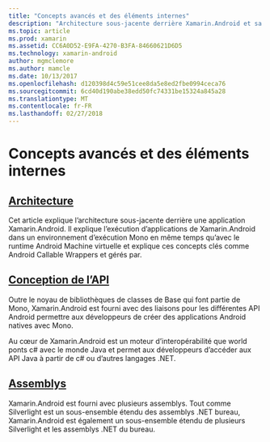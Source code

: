 ```yaml
---
title: "Concepts avancés et des éléments internes"
description: "Architecture sous-jacente derrière Xamarin.Android et sa conception de l’API."
ms.topic: article
ms.prod: xamarin
ms.assetid: CC6A0D52-E9FA-4270-B3FA-84660621D6D5
ms.technology: xamarin-android
author: mgmclemore
ms.author: mamcle
ms.date: 10/13/2017
ms.openlocfilehash: d120398d4c59e51cee8da5e8ed2fbe0994ceca76
ms.sourcegitcommit: 6cd40d190abe38edd50fc74331be15324a845a28
ms.translationtype: MT
ms.contentlocale: fr-FR
ms.lasthandoff: 02/27/2018
---
```

# <a name="advanced-concepts-and-internals"></a>Concepts avancés et des éléments internes


##  <a name="architectureandroidinternalsarchitecturemd"></a>[Architecture](~/android/internals/architecture.md)

Cet article explique l’architecture sous-jacente derrière une application Xamarin.Android. Il explique l’exécution d’applications de Xamarin.Android dans un environnement d’exécution Mono en même temps qu’avec le runtime Android Machine virtuelle et explique ces concepts clés comme Android Callable Wrappers et gérés par. 



##  <a name="api-designandroidinternalsapi-designmd"></a>[Conception de l’API](~/android/internals/api-design.md)

Outre le noyau de bibliothèques de classes de Base qui font partie de Mono, Xamarin.Android est fourni avec des liaisons pour les différentes API Android permettre aux développeurs de créer des applications Android natives avec Mono.

Au cœur de Xamarin.Android est un moteur d’interopérabilité que world ponts c# avec le monde Java et permet aux développeurs d’accéder aux API Java à partir de c# ou d’autres langages .NET.



##  <a name="assembliescross-platforminternalsavailable-assembliesmd"></a>[Assemblys](~/cross-platform/internals/available-assemblies.md)

Xamarin.Android est fourni avec plusieurs assemblys. Tout comme Silverlight est un sous-ensemble étendu des assemblys .NET bureau, Xamarin.Android est également un sous-ensemble étendu de plusieurs Silverlight et les assemblys .NET du bureau. 

